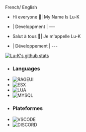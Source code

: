 French/ English

- Hi everyone 👋| My Name Is Lu-K
- | Developpment | ---
                                      
- Salut à tous 👋| Je m'appelle Lu-K
- | Développement | ---

[![Lu-K's github stats](https://github-readme-stats.vercel.app/api?username=Lu-Kfr)](https://github.com/Lu-Kfr/github-readme-stats)

- ### Languages 
- ![RAGEUI](https://img.shields.io/badge/RAGEUI%20-%23E34F26.svg?&style=for-the-badge&logo=html5&logoColor=white) 
- ![ESX](https://img.shields.io/badge/ESX%20-%23E34F26.svg?&style=for-the-badge&logo=html5&logoColor=white) 
- ![LUA](https://img.shields.io/badge/Lua-2C2D72?style=for-the-badge&logo=lua&logoColor=white)  
- ![MYSQL](https://img.shields.io/badge/MySQL-00000F?style=for-the-badge&logo=mysql&logoColor=white)
- ### Plateformes
- ![VSCODE](https://img.shields.io/badge/Visual_Studio_Code-0078D4?style=for-the-badge&logo=visual%20studio%20code&logoColor=white)  
- ![DISCORD](https://img.shields.io/badge/Discord-7289DA?style=for-the-badge&logo=discord&logoColor=white)
